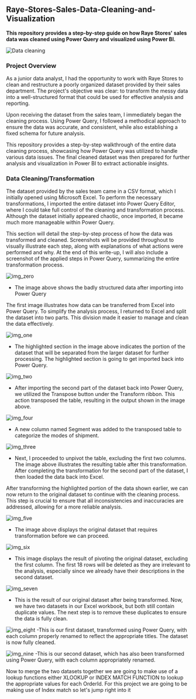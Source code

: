 ## Raye-Stores-Sales-Data-Cleaning-and-Visualization
**This repository provides a step-by-step guide on how Raye Stores' sales data was cleaned using Power Query and visualized using Power BI.** 

![Data cleaning](https://github.com/Herola007/Raye-Stores-Sales-Data-Cleaning-and-Visualization/blob/main/Database%20Illustrator.jpg?raw=true)

### Project Overview
As a junior data analyst, I had the opportunity to work with Raye Stores to clean and restructure a poorly organized dataset provided by their sales department. The project's objective was clear: to transform the messy data into a well-structured format that could be used for effective analysis and reporting.

Upon receiving the dataset from the sales team, I immediately began the cleaning process. Using Power Query, I followed a methodical approach to ensure the data was accurate, and consistent, while also establishing a fixed schema for future analysis.

This repository provides a step-by-step walkthrough of the entire data cleaning process, showcasing how Power Query was utilized to handle various data issues. The final cleaned dataset was then prepared for further analysis and visualization in Power BI to extract actionable insights.


### Data Cleaning/Transformation
The dataset provided by the sales team came in a CSV format, which I initially opened using Microsoft Excel. To perform the necessary transformations, I imported the entire dataset into Power Query Editor, where I could take full control of the cleaning and transformation process. Although the dataset initially appeared chaotic, once imported, it became much more manageable within Power Query.

This section will detail the step-by-step process of how the data was transformed and cleaned. Screenshots will be provided throughout to visually illustrate each step, along with explanations of what actions were performed and why. At the end of this write-up, I will also include a screenshot of the applied steps in Power Query, summarizing the entire transformation process.

![img_zero](https://github.com/Herola007/Raye-Stores-Sales-Data-Cleaning-and-Visualization/blob/main/Steps/2024-10-08%20(0).png?raw=true)
- The image above shows the badly structured data after importing into Power Query

The first image illustrates how data can be transferred from Excel into Power Query. To simplify the analysis process, I returned to Excel and split the dataset into two parts. This division made it easier to manage and clean the data effectively.

![img_one](https://github.com/Herola007/Raye-Stores-Sales-Data-Cleaning-and-Visualization/blob/main/Steps/2024-10-09(1).png?raw=true)
- The highlighted section in the image above indicates the portion of the dataset that will be separated from the larger dataset for further processing. The highlighted section is going to get imported back into Power Query.

![img_two](https://github.com/Herola007/Raye-Stores-Sales-Data-Cleaning-and-Visualization/blob/main/Steps/2024-10-09%20(2).png?raw=true)
 - After importing the second part of the dataset back into Power Query, we utilized the Transpose button under the Transform ribbon. This action transposed the table, resulting in the output shown in the image above.

![img_four](https://github.com/Herola007/Raye-Stores-Sales-Data-Cleaning-and-Visualization/blob/main/Steps/2024-10-09%20(4).png?raw=true)
- A new column named Segment was added to the transposed table to categorize the modes of shipment.

![img_three](https://github.com/Herola007/Raye-Stores-Sales-Data-Cleaning-and-Visualization/blob/main/Steps/2024-10-09%20(3).png?raw=true)
 - Next, I proceeded to unpivot the table, excluding the first two columns. The image above illustrates the resulting table after this transformation. After completing the transformation for the second part of the dataset, I then loaded the data back into Excel.

After transforming the highlighted portion of the data shown earlier, we can now return to the original dataset to continue with the cleaning process. This step is crucial to ensure that all inconsistencies and inaccuracies are addressed, allowing for a more reliable analysis.

![img_five](https://github.com/Herola007/Raye-Stores-Sales-Data-Cleaning-and-Visualization/blob/main/Steps/2024-10-09%20(5).png?raw=true)
- The image above displays the original dataset that requires transformation before we can proceed.

![img_six](https://github.com/Herola007/Raye-Stores-Sales-Data-Cleaning-and-Visualization/blob/main/Steps/2024-10-09%20(6).png?raw=true)
- This image displays the result of pivoting the original dataset, excluding the first column. The first 18 rows will be deleted as they are irrelevant to the analysis, especially since we already have their descriptions in the second dataset.

![img_seven](https://github.com/Herola007/Raye-Stores-Sales-Data-Cleaning-and-Visualization/blob/main/Steps/2024-10-09%20(8).png?raw=true)
- This is the result of our original dataset after being transformed. Now, we have two datasets in our Excel workbook, but both still contain duplicate values. The next step is to remove these duplicates to ensure the data is fully clean.

![img_eight](https://github.com/Herola007/Raye-Stores-Sales-Data-Cleaning-and-Visualization/blob/main/Steps/2024-10-09%20(77).png?raw=true)
-This is our first dataset, transformed using Power Query, with each column properly renamed to reflect the appropriate titles. The dataset is now fully cleaned.

![img_nine](https://github.com/Herola007/Raye-Stores-Sales-Data-Cleaning-and-Visualization/blob/main/Steps/2024-10-09%20(9).png?raw=true)
-This is our second dataset, which has also been transformed using Power Query, with each column appropriately renamed.

Now to merge the two datasets together we are going to make use of a lookup functions either XLOOKUP or INDEX MATCH FUNCTION to lookup the appropriate values for each OrderId. For this project we are going to be making use of Index match so let's jump right into it

